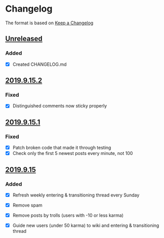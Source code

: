 # Changelog

The format is based on [Keep a Changelog](https://keepachangelog.com/en/1.0.0/)

## [Unreleased]

### Added

- [x] Created CHANGELOG.md

## [2019.9.15.2](https://github.com/vogt4nick/datascience-bot/tree/2019.09.15.2)

### Fixed

- [x] Distinguished comments now sticky properly

## [2019.9.15.1](https://github.com/vogt4nick/datascience-bot/tree/2019.09.15.1)

### Fixed

- [x] Patch broken code that made it through testing
- [x] Check only the first 5 newest posts every minute, not 100

## [2019.9.15](https://github.com/vogt4nick/datascience-bot/tree/2019.09.15)

### Added

- [x] Refresh weekly entering & transitioning thread every Sunday
- [x] Remove spam
- [x] Remove posts by trolls (users with -10 or less karma)
- [x] Guide new users (under 50 karma) to wiki and entering & transitioning thread


[Unreleased]: https://github.com/vogt4nick/datascience-bot/tree/master
[2019.9.15.2]: https://github.com/vogt4nick/datascience-bot/tree/2019.09.15.2
[2019.9.15.1]: https://github.com/vogt4nick/datascience-bot/tree/2019.09.15.1
[2019.9.15]: https://github.com/vogt4nick/datascience-bot/tree/2019.09.15